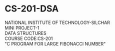 # CS-201-DSA
NATIONAL INSTITUTE OF TECHNOLOGY-SILCHAR \
MINI PROJECT-1 \
DATA STRUCTURES \
COURSE CODE:CS-201 \
"C PROGRAM FOR LARGE FIBONACCI NUMBER"
